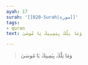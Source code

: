 ```yaml
---
ayah: 17
surah: '[[020-Surah|سورة]]'
tags:
- quran
text: وَمَا تِلْكَ بِيَمِينِكَ يَا مُوسَىٰ

---
```

> وَمَا تِلْكَ بِيَمِينِكَ يَا مُوسَىٰ
